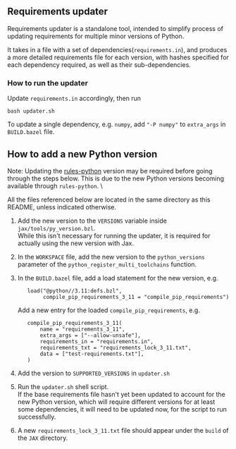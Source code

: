 ## Requirements updater

Requirements updater is a standalone tool, intended to simplify process of
updating requirements for multiple minor versions of Python.

It takes in a file with a set of dependencies(`requirements.in`), and produces
a more detailed requirements file for each version, with hashes specified for 
each dependency required, as well as their sub-dependencies.


### How to run the updater
Update `requirements.in` accordingly, then run

```
bash updater.sh
```

To update a single dependency, e.g. `numpy`, add `"-P numpy"` to 
`extra_args` in `BUILD.bazel` file.

## How to add a new Python version

Note: Updating the
[rules-python](https://github.com/bazelbuild/rules_python/releases) version may
be required before going through the steps below. This is due to the new Python
versions becoming available through `rules-python`. \

All the files referenced below are located in the same directory as this README,
unless indicated otherwise.

1) Add the new version to the `VERSIONS` variable inside
   `jax/tools/py_version.bzl`. \
   While this isn't necessary for running the updater, it is required for
   actually using the new version with Jax.

2) In the `WORKSPACE` file, add the new version to the `python_versions`
   parameter of the `python_register_multi_toolchains` function.

3) In the `BUILD.bazel` file, add a load statement for the new version, e.g.

   ```
      load("@python//3.11:defs.bzl",
           compile_pip_requirements_3_11 = "compile_pip_requirements")
   ```

   Add a new entry for the loaded `compile_pip_requirements`, e.g.

   ```
      compile_pip_requirements_3_11(
          name = "requirements_3_11",
          extra_args = ["--allow-unsafe"],
          requirements_in = "requirements.in",
          requirements_txt = "requirements_lock_3_11.txt",
          data = ["test-requirements.txt"],
      )
   ```

4) Add the version to `SUPPORTED_VERSIONS` in `updater.sh`

5) Run the `updater.sh` shell script. \
   If the base requirements file hasn't yet been updated to account for the new
   Python version, which will require different versions for at least some
   dependencies, it will need to be updated now, for the script to run
   successfully.

6) A new `requirements_lock_3_11.txt` file should appear under the `build` of
   the `JAX` directory.